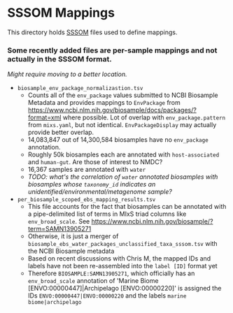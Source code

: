 # SSSOM Mappings

This directory holds [SSSOM](https://github.com/mapping-commons/SSSOM) files used to define mappings.

### Some recently added files are per-sample mappings and not actually in the SSSOM format.

_Might require moving to a better location._

- `biosample_env_package_normalizastion.tsv`
  - Counts all of the `env_package` values submitted to NCBI Biosample Metadata and provides mappings to `EnvPackage` from https://www.ncbi.nlm.nih.gov/biosample/docs/packages/?format=xml where possible. Lot of overlap with `env_package.pattern` from `mixs.yaml`, but not identical. `EnvPackageDisplay` may actually provide better overlap.
  - 14,083,847 out of 14,300,584 biosamples have no `env_package` annotation.
  - Roughly 50k biosamples each are annotated with `host-associated` and `human-gut`. Are those of interest to NMDC?
  - 16,367 samples are annotated with `water`
  - _TODO: what's the correlation of `water` annotated biosamples with biosamples whose `taxonomy_id` indicates an unidentified/environmental/metagenome sample?_
- `per_biosample_scoped_ebs_mapping_results.tsv`
  - This file accounts for the fact that biosamples can be annotated with a pipe-delimited list of terms in MIxS triad columns like `env_broad_scale`. See https://www.ncbi.nlm.nih.gov/biosample/?term=SAMN13905271
  - Otherwise, it is just a merger of `biosample_ebs_water_packages_unclassified_taxa_sssom.tsv` with the NCBI Biosample metadata
  - Based on recent discussions with Chris M, the mapped IDs and labels have not been re-assembled into the `label [ID]` format yet
  - Therefore `BIOSAMPLE:SAMN13905271`, which officially has an `env_broad_scale` annotation of 'Marine Biome [ENVO:00000447]|Archipelago [ENVO:00000220]' is assigned the IDs `ENVO:00000447|ENVO:00000220` and the labels `marine biome|archipelago`

